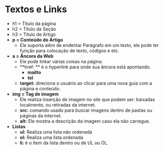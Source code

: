 # Textos e Links

- h1 = Título da página
- h2 = Título da Seção
- h3 = Título de Artigo
- **p = Conteúdo do Artigo** 
  - Ele suporta além de endentar Parágrafo em um texto, ele pode ter função para colocação de texto, códigos e etc. 
- **a = Âncora da Web**
  - Ele pode linkar várias coisas na página.
  - **href: ** é o hyperlink para onde sua âncora está apontando.
    - **mailto**
    - **tel**
  - **target:** direciona o usuário ao clicar para uma nova guia com  a página e conteúdo.
- **img = Tag de imagem**
  - Ele realiza inserção de imagem no site que podem ser: baixadas localmente, ou retiradas da internet.
  - **src:** comando usado para buscar imagens dentro de pastas ou páginas da internet.
  - **alt:** Ele mostra a descrição da imagem caso ela não carregue.
- **Listas**
  - **ul:** Realiza uma lista não ordenada
  - **ol:** Realiza uma lista ordenada
  - **li:** é o item da lista dentro ou de UL ou OL.

